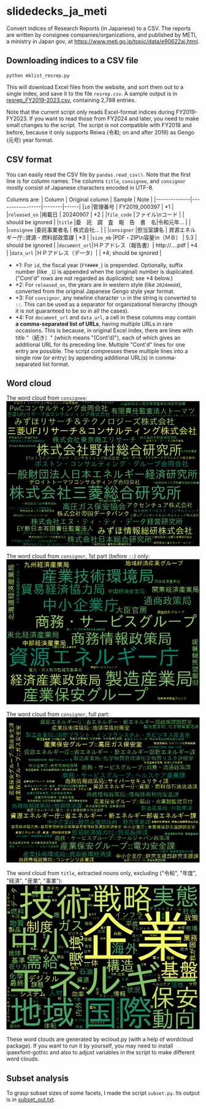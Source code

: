 # slidedecks\_ja\_meti

Convert indices of Research Reports (in Japanese) to a CSV.  The reports are written by consignee companies/organizations, and published by METI, a ministry in Japan gov, at https://www.meti.go.jp/topic/data/e90622aj.html.

	
## Downloading indices to a CSV file
```shell
python mklist_resrep.py
```

This will download Excel files from the website,
and sort them out to a single index, and save it to the file `resrep.csv`.
A sample output is in [resrep\_FY2019-2023.csv](resrep_FY2019-2023.csv), containing 2,788 entries.

Note that the current script only reads Excel-format indices during FY2019-FY2023.
If you want to read those from FY2024 and later, you need to make small changes to the script.
The script is not compatible with FY2018 and before, because it only supports Reiwa (令和; on and after 2019) as Gengo (元号) year format.

	
## CSV format

You can easily read the CSV file by `pandas.read_csv()`.
Note that the first line is for column names.
The columns `title`, `consignee`, and `consignor` mostly consist of Japanese characters encoded in UTF-8.	

Columns are:
| Column       | Original column | Sample | Note |
|--------------|-----------------|--------|------|
|`id`          |管理番号 | FY2019\_000397 | \*1 |
|`released_on` |掲載日 | 20240907 | \*2 |
|`file_code`   |ファイル\nコード | | should be ignored |
|`title`       |委　託　調　査　報　告　書　名|令和元年... | |
|`consignee`   |委託事業者名 | 株式会社... | |
|`consignor`   |担当室課名 | 資源エネルギー庁::資源・燃料部政策課 | \*3 |
|`size_mb`     |PDF・ZIP\n容量\n（ＭＢ） | 5.3 | should be ignored |
|`document_url`|ＨＰアドレス（報告書）| http://....pdf | \*4 |
|`data_url`    |ＨＰアドレス（データ）| | \*4; should be ignored |

- \*1: For `id`, the fiscal year (`FY####_`) is prepended. Optionally, suffix number (like `_1`) is appended when the (original) number is duplicated. ("Cont'd" rows are not regarded as duplicated; see \*4 below.)
- \*2: For `released_on`, the years are in western style (like `2024mmdd`), converted from the original Japanese Gengo style year format.
- \*3: For `consignor`, any newline character `\n` in the string is converted to `::`. This can be used as a separator for organizational hierarchy (though it is not guaranteed to be so in all the cases).
- \*4: For `document_url` and `data_url`, a cell in these columns may contain **a comma-separated list of URLs**, having multiple URLs in rare occasions. This is because, in original Excel index, there are lines with title "（続き）" (which means "(Cont'd)"), each of which gives an additional URL for its preceding line. Multiple "Cont'd" lines for one entry are possible. The script compresses these multiple lines into a single row (or entry) by appending additional URL(s) in comma-separated list format.

	
## Word cloud

The word cloud from `consignee`:
![consignee](wordclouds/wc_consignee.png)

The word cloud from `consignor`, 1st part (before `::`) only:
![consignor\_1st](wordclouds/wc_consignor_1st.png)

The word cloud from `consignor`, full part:
![consignor](wordclouds/wc_consignor.png)

The word cloud from `title`, extracted nouns only, excluding ("令和", "年度", "経済", "産業", "事業"):
![title\_nouns](wordclouds/wc_title_nouns_excluded.png)

These word clouds are generated by wcloud.py (with a help of wordcloud package). If you want to run it by yourself, you may need to install ipaexfont-gothic and also to adjust variables in the script to make different word clouds.


## Subset analysis

To grasp subset sizes of some facets, I made the script `subset.py`. Its output is in [subset\_out.txt](subset_out.txt).
